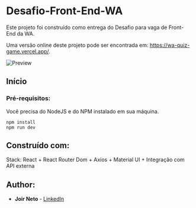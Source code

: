 # Desafio-Front-End-WA
 
Este projeto foi construído como entrega do Desafio para vaga de Front-End da WA.

Uma versão online deste projeto pode ser encontrada em: https://wa-quiz-game.vercel.app/.

![Preview](https://github.com/joirneto/WA-Front/blob/main/public/Home.png)

## Início

### Pré-requisitos:

Você precisa do NodeJS e do NPM instalado em sua máquina.

```
npm install
npm run dev
```

## Construído com:

Stack: React + React Router Dom + Axios + Material UI + Integração com API externa 

## Author:

* **Joir Neto** - [LinkedIn](https://www.linkedin.com/in/joir-neto/)
